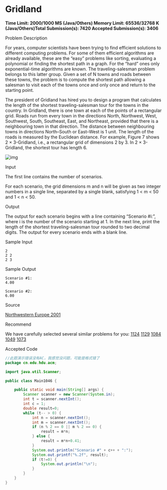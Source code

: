 # Gridland

**Time Limit: 2000/1000 MS (Java/Others)    Memory Limit: 65536/32768 K (Java/Others)Total Submission(s): 7420    Accepted Submission(s): 3406**

Problem Description

For years, computer scientists have been trying to find efficient solutions to different computing problems. For some of them efficient algorithms are already available, these are the “easy” problems like sorting, evaluating a polynomial or finding the shortest path in a graph. For the “hard” ones only exponential-time algorithms are known. The traveling-salesman problem belongs to this latter group. Given a set of N towns and roads between these towns, the problem is to compute the shortest path allowing a salesman to visit each of the towns once and only once and return to the starting point.

The president of Gridland has hired you to design a program that calculates the length of the shortest traveling-salesman tour for the towns in the country. In Gridland, there is one town at each of the points of a rectangular grid. Roads run from every town in the directions North, Northwest, West, Southwest, South, Southeast, East, and Northeast, provided that there is a neighbouring town in that direction. The distance between neighbouring towns in directions North–South or East–West is 1 unit. The length of the roads is measured by the Euclidean distance. For example, Figure 7 shows 2 × 3-Gridland, i.e., a rectangular grid of dimensions 2 by 3. In 2 × 3-Gridland, the shortest tour has length 6.

![img](http://acm.hdu.edu.cn/data/images/1046-1.jpg)

 



Input

The first line contains the number of scenarios.

For each scenario, the grid dimensions m and n will be given as two integer numbers in a single line, separated by a single blank, satisfying 1 < m < 50 and 1 < n < 50.

 



Output

The output for each scenario begins with a line containing “Scenario #i:”, where i is the number of the scenario starting at 1. In the next line, print the length of the shortest traveling-salesman tour rounded to two decimal digits. The output for every scenario ends with a blank line.

 



Sample Input

```
2
2 2
2 3
```

 



Sample Output

```
Scenario #1:
4.00

Scenario #2:
6.00
```

 



Source

[Northwestern Europe 2001](http://acm.hdu.edu.cn/search.php?field=problem&key=Northwestern+Europe+2001&source=1&searchmode=source)

 



Recommend

We have carefully selected several similar problems for you:  [1124](http://acm.hdu.edu.cn/showproblem.php?pid=1124) [1129](http://acm.hdu.edu.cn/showproblem.php?pid=1129) [1084](http://acm.hdu.edu.cn/showproblem.php?pid=1084) [1049](http://acm.hdu.edu.cn/showproblem.php?pid=1049) [1073](http://acm.hdu.edu.cn/showproblem.php?pid=1073) 





Accepted Code

```java
//此题演示错误没有AC，我感觉没问题，可能是格式错了
package cn.edu.hdu.acm;

import java.util.Scanner;

public class Main1046 {

    public static void main(String[] args) {
        Scanner scanner = new Scanner(System.in);
        int t = scanner.nextInt();
        int c = 1;
        double result=0;
        while (t-- > 0) {
            int n = scanner.nextInt();
            int m = scanner.nextInt();
            if (n % 2 == 0 || m % 2 == 0) {
                result = m*n;
            } else {
                result = m*n+0.41;
            }
            System.out.println("Scenario #" + c++ + ":");
            System.out.printf("%.2f", result);
            if (t!=0) {
                System.out.println("\n");
            }
        }
    }
}
```

